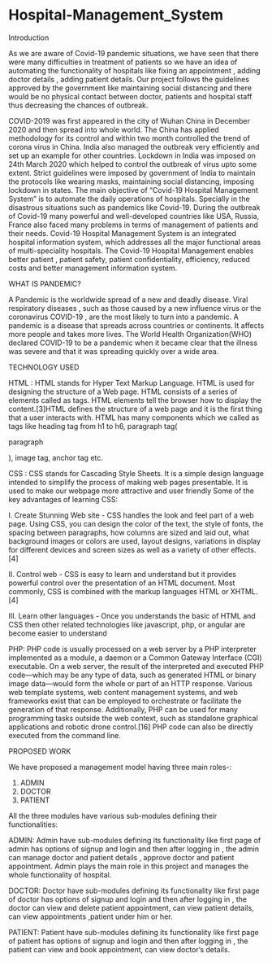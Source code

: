 # Hospital-Management_System

Introduction

As we are aware of Covid-19 pandemic situations, we have seen that there were many difficulties in treatment of
patients so we have an idea of automating the functionality of hospitals like fixing an appointment , adding doctor details ,
adding patient details. Our project follows the guidelines approved by the government like maintaining social distancing and there
would be no physical contact between doctor, patients and hospital staff thus decreasing the chances of outbreak.

COVID-2019 was first appeared in the city of Wuhan China in December 2020 and then spread into
whole world. The China has applied methodology for its control and within two month
controlled the trend of corona virus in China. India also managed the outbreak very efficiently and set up an example for other
countries. Lockdown in India was imposed on 24th March 2020 which helped to control the outbreak of virus upto some extent.
Strict guidelines were imposed by government of India to maintain the protocols like wearing masks, maintaining social distancing,
imposing lockdown in states. The main objective of “Covid-19 Hospital Management System” is to automate the daily
operations of hospitals. Specially in the disastrous situations such as pandemics like Covid-19. During the outbreak of Covid-19
many powerful and well-developed countries like USA, Russia, France also faced many problems in terms of management of
patients and their needs. Covid-19 Hospital Management System is an integrated hospital information system, which addresses all
the major functional areas of multi-speciality hospitals. The Covid-19 Hospital Management enables better patient , patient safety,
patient confidentiality, efficiency, reduced costs and better management information system.


WHAT IS PANDEMIC?

A Pandemic is the worldwide spread of a new and deadly disease. Viral respiratory diseases , such as those caused by a new
influence virus or the coronavirus COVID-19 , are the most likely to turn into a pandemic. A pandemic is a disease that spreads
across countries or continents. It affects more people and takes more lives. The World Health Organization(WHO) declared
COVID-19 to be a pandemic when it became clear that the illness was severe and that it was spreading quickly over a wide area.

TECHNOLOGY USED

HTML : HTML stands for Hyper Text Markup Language. HTML is used for designing the structure of a Web
page. HTML consists of a series of elements called as tags. HTML elements tell the browser how to display the
content.[3]HTML defines the structure of a web page and it is the first thing that a user interacts with. HTML has
many components which we called as tags like heading tag from h1 to h6, paragraph tag(<p> paragraph </p>), image
tag, anchor tag etc.

CSS : CSS stands for Cascading Style Sheets. It is a simple design language intended to simplify the process of
making web pages presentable. It is used to make our webpage more attractive and user friendly
Some of the key advantages of learning CSS:

I. Create Stunning Web site - CSS handles the look and feel part of a web page. Using CSS, you can design
the color of the text, the style of fonts, the spacing between paragraphs, how columns are sized and laid out, what
background images or colors are used, layout designs, variations in display for different devices and screen sizes
as well as a variety of other effects.[4]

II. Control web - CSS is easy to learn and understand but it provides powerful control over the presentation of
an HTML document. Most commonly, CSS is combined with the markup languages HTML or XHTML.[4]

III. Learn other languages - Once you understands the basic of HTML and CSS then other related
technologies like javascript, php, or angular are become easier to understand

PHP: PHP code is usually processed on a web server by a PHP interpreter implemented as a module, a daemon or a Common Gateway Interface (CGI) executable. On a web server, the result of the interpreted and executed PHP code—which may be any type of data, such as generated HTML or binary image data—would form the whole or part of an HTTP response. Various web template systems, web content management systems, and web frameworks exist that can be employed to orchestrate or facilitate the generation of that response. Additionally, PHP can be used for many programming tasks outside the web context, such as standalone graphical applications and robotic drone control.[16] PHP code can also be directly executed from the command line.

PROPOSED WORK

We have proposed a management model having three main roles-:
1. ADMIN
2. DOCTOR
3. PATIENT

All the three modules have various sub-modules defining their functionalities:

ADMIN:
Admin have sub-modules defining its functionality like first page of admin has options of signup and login and then after
logging in , the admin can manage doctor and patient details , approve doctor and patient appointment. Admin plays the
main role in this project and manages the whole functionality of hospital.

DOCTOR:
Doctor have sub-modules defining its functionality like first page of doctor has options of signup and login and then after
logging in , the doctor can view and delete patient appointment, can view patient details, can view appointments ,patient
under him or her.

PATIENT:
Patient have sub-modules defining its functionality like first page of patient has options of signup and login and then after
logging in , the patient can view and book appointment, can view doctor’s details.
